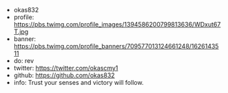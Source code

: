 - okas832
- profile: https://pbs.twimg.com/profile_images/1394586200799813636/WDxut67T.jpg
- banner: https://pbs.twimg.com/profile_banners/709577013124661248/1626143511
- do: rev
- twitter: https://twitter.com/okascmy1
- github: https://github.com/okas832
- info: Trust your senses and victory will follow.